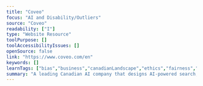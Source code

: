 ```yaml
---
title: "Coveo"
focus: "AI and Disability/Outliers"
source: "Coveo"
readability: ["I"]
type: "Website Resource"
toolPurpose: []
toolAccessibilityIssues: []
openSource: false
link: "https://www.coveo.com/en"
keywords: []
learnTags: ["bias","business","canadianLandscape","ethics","fairness","inclusivePractice"]
summary: "A leading Canadian AI company that designs AI-powered search, recommendation and predictive insights platforms for businesses, leveraging internal and user search data to provide relevant content. "
---
```


